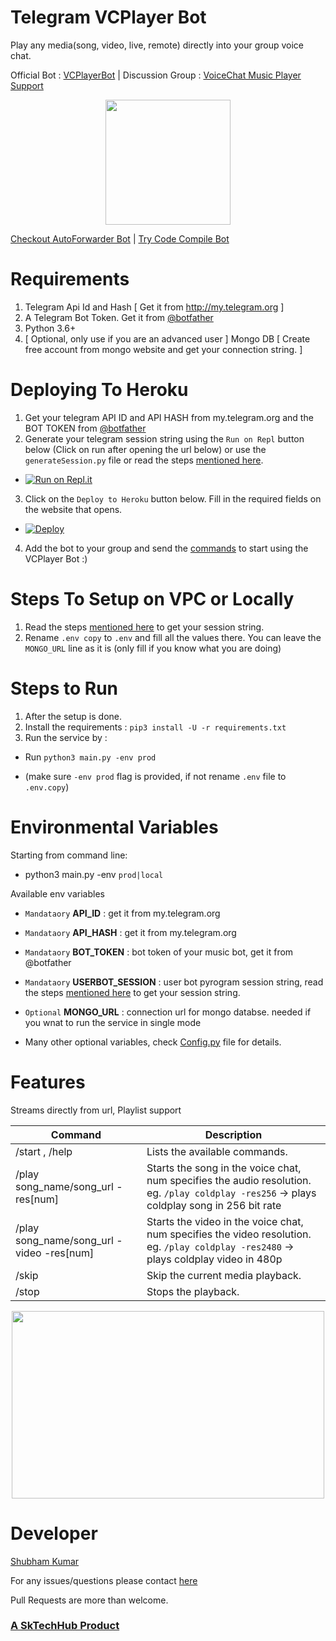 # Telegram VCPlayer Bot
Play any media(song, video, live, remote) directly into your group voice chat.

Official Bot : [VCPlayerBot](https://telegram.me/vcplayerbot)   |   Discussion Group : [VoiceChat Music Player Support](https://telegram.me/voicechatsupport)

<p align="center">
  <img width="200" height="200" src="https://i.postimg.cc/QdH3XrxV/Screenshot-2021-05-05-203005-removebg-preview.png">
</p>

[Checkout AutoForwarder Bot](https://sktechhub.com/auto-forward) | [Try Code Compile Bot](https://t.me/codecompilebot)


# Requirements
1. Telegram Api Id and Hash [ Get it from http://my.telegram.org ]
2. A Telegram Bot Token. Get it from [@botfather](https://t.me/botfather) 
3. Python 3.6+
4. [ Optional, only use if you are an advanced user ] Mongo DB [ Create free account from mongo website and get your connection string. ] 

# Deploying To Heroku
1. Get your telegram API ID and API HASH from my.telegram.org and the BOT TOKEN from [@botfather](https://t.me/botfather)
2. Generate your telegram session string using the `Run on Repl` button below (Click on run after opening the url below) or use the `generateSession.py` file or read the steps [mentioned here](get_session_string.md).

- [![Run on Repl.it](https://repl.it/badge/github/iamerosniko/vcplayerbot)](https://replit.com/@iamerosniko/GenerateSession?lite=1&outputonly=1)


3. Click on the `Deploy to Heroku` button below. Fill in the required fields on the website that opens.

- [![Deploy](https://www.herokucdn.com/deploy/button.svg)](https://heroku.com/deploy)

4. Add the bot to your group and send the [commands](https://github.com/iamerosniko/vcplayerbot#features) to start using the VCPlayer Bot :)


# Steps To Setup on VPC or Locally
1. Read the steps [mentioned here](get_session_string.md) to get your session string.
2. Rename `.env copy` to `.env` and fill all the values there. You can leave the `MONGO_URL` line as it is (only fill if you know what you are doing)


# Steps to Run
1. After the setup is done.
2. Install the requirements : `pip3 install -U -r requirements.txt`
3. Run the service by : 
  - Run `python3 main.py -env prod` 
  
  - (make sure `-env prod` flag is provided, if not rename `.env` file to `.env.copy`)

# Environmental Variables

Starting from command line:
- python3 main.py -env `prod|local`

Available env variables
- `Mandataory` **API_ID** :  get it from my.telegram.org
- `Mandataory` **API_HASH** : get it from my.telegram.org
- `Mandataory` **BOT_TOKEN** : bot token of your music bot, get it from @botfather
- `Mandataory` **USERBOT_SESSION** : user bot pyrogram session string, read the steps [mentioned here](get_session_string.md) to get your session string.
- `Optional` **MONGO_URL** : connection url for mongo databse. needed if you wnat to run the service in single mode

- Many other optional variables, check [Config.py](utils/Config.py) file for details.

# Features
Streams directly from url, Playlist support

Command | Description
------------ | -------------
/start , /help | Lists the available commands.
/play song_name/song_url -res[num] | Starts the song in the voice chat, num specifies the audio resolution. eg. `/play coldplay -res256` → plays coldplay song in 256 bit rate
/play song_name/song_url -video -res[num] | Starts the video in the voice chat, num specifies the video resolution. eg. `/play coldplay -res2480` → plays coldplay video in 480p
/skip | Skip the current media playback.
/stop | Stops the playback.



<p align="center">
  <img width="500" height="300" src="https://i.postimg.cc/qRtC4bD2/photo-2021-05-28-00-15-11.jpg">
</p>

# Developer
[Shubham Kumar](https://github.com/iamerosniko)

For any issues/questions please contact [here](https://telegram.me/voicechatsupport)

Pull Requests are more than welcome.


 ### [A SkTechHub Product](https://sktechhub.com)
